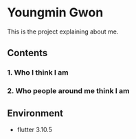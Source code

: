 # Youngmin Gwon

This is the project explaining about me.

## Contents

### 1. Who I think I am

### 2. Who people around me think I am

## Environment

- flutter 3.10.5
